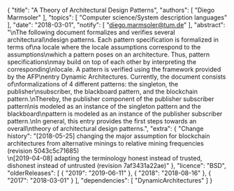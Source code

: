 {
    "title": "A Theory of Architectural Design Patterns",
    "authors": [
        "Diego Marmsoler"
    ],
    "topics": [
        "Computer science/System description languages"
    ],
    "date": "2018-03-01",
    "notify": [
        "diego.marmsoler@tum.de"
    ],
    "abstract": "\nThe following document formalizes and verifies several architectural\ndesign patterns. Each pattern specification is formalized in terms of\na locale where the locale assumptions correspond to the assumptions\nwhich a pattern poses on an architecture. Thus, pattern specifications\nmay build on top of each other by interpreting the corresponding\nlocale. A pattern is verified using the framework provided by the AFP\nentry Dynamic Architectures. Currently, the document consists of\nformalizations of 4 different patterns: the singleton, the publisher\nsubscriber, the blackboard pattern, and the blockchain pattern.\nThereby, the publisher component of the publisher subscriber pattern\nis modeled as an instance of the singleton pattern and the blackboard\npattern is modeled as an instance of the publisher subscriber pattern.\nIn general, this entry provides the first steps towards an overall\ntheory of architectural design patterns.",
    "extra": {
        "Change history": "[2018-05-25] changing the major assumption for blockchain architectures from alternative minings to relative mining frequencies (revision 5043c5c71685)<br>\n[2019-04-08] adapting the terminology honest instead of trusted, dishonest instead of untrusted (revision 7af3431a22ae)"
    },
    "licence": "BSD",
    "olderReleases": [
        {
            "2019": "2019-06-11"
        },
        {
            "2018": "2018-08-16"
        },
        {
            "2017": "2018-03-01"
        }
    ],
    "dependencies": [
        "DynamicArchitectures"
    ]
}